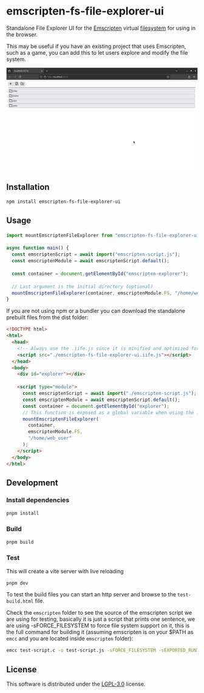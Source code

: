 # emscripten-fs-file-explorer-ui

Standalone File Explorer UI for the [Emscripten](https://emscripten.org) virtual [filesystem](https://emscripten.org/docs/api_reference/Filesystem-API.html#filesystem-api) for using in the browser.

This may be useful if you have an existing project that uses Emscripten, such as a game, you can add this to let users explore and modify the file system.

![File explorer screenshot](screenshots/Screenshot_2025-10-06_15-01-37.png)

## Installation

```bash
npm install emscripten-fs-file-explorer-ui
```

## Usage

```javascript
import mountEmscriptenFileExplorer from "emscripten-fs-file-explorer-ui";

async function main() {
  const emscriptenScript = await import("emscripten-script.js");
  const emscriptenModule = await emscriptenScript.default();

  const container = document.getElementById("emscripten-explorer");

  // Last argument is the initial directory (optional)
  mountEmscriptenFileExplorer(container, emscriptenModule.FS, "/home/web_user");
}
```

If you are not using npm or a bundler you can download the standalone prebuilt files from the dist folder:

```html
<!DOCTYPE html>
<html>
  <head>
    <!-- Always use the .iife.js since it is minified and optimized for this use case -->
    <script src="./emscripten-fs-file-explorer-ui.iife.js"></script>
  </head>
  <body>
    <div id="explorer"></div>

    <script type="module">
      const emscriptenScript = await import("./emscripten-script.js");
      const emscriptenModule = await emscriptenScript.default();
      const container = document.getElementById("explorer");
      // This function is exposed as a global variable when using the .iife.js prebuilt file
      mountEmscriptenFileExplorer(
        container,
        emscriptenModule.FS,
        "/home/web_user"
      );
    </script>
  </body>
</html>
```

## Development

### Install dependencies

```bash
pnpm install
```

### Build

```bash
pnpm build
```

### Test

This will create a vite server with live reloading

```bash
pnpm dev
```

To test the build files you can start an http server and browse to the `test-build.html` file.

Check the `emscripten` folder to see the source of the emscripten script we are using for testing, basically it is just a script that prints one sentence, we are using -sFORCE_FILESYSTEM to force file system support on it, this is the full command for building it (assuming emscripten is on your $PATH as `emcc` and you are located inside `emscripten` folder):

```bash
emcc test-script.c -o test-script.js -sFORCE_FILESYSTEM -sEXPORTED_RUNTIME_METHODS=FS -sEXPORT_ES6
```

## License

This software is distributed under the [LGPL-3.0](LICENSE.txt) license.
